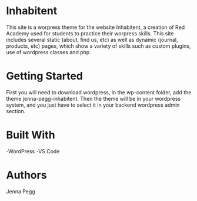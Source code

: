 # Inhabitent

This site is a worpress theme for the website Inhabitent, a creation of Red Academy used for students to practice their worpress skills. This site includes several static (about, find us, etc) as well as dynamic (journal, products, etc) pages, which show a variety of skills such as custom plugins, use of wordpress classes and php.

# Getting Started

First you will need to download wordpress, in the wp-content folder, add the theme jenna-pegg-inhabitent. Then the theme will be in your wordpress system, and you just have to select it in your backend wordpress admin section. 

# Built With
-WordPress
-VS Code

# Authors

Jenna Pegg
